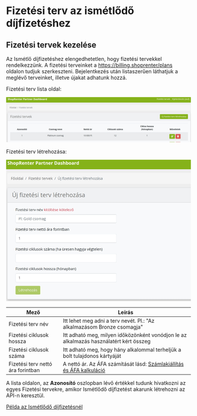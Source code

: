 # Fizetési terv az ismétlődő díjfizetéshez

## Fizetési tervek kezelése

Az Ismétlő díjfizetéshez elengedhetetlen, hogy fizetési tervekkel rendelkezzünk.
A fizetési terveinket a https://billing.shoprenter/plans oldalon tudjuk szerkeszteni.
Bejelentkezés után listaszerűen láthatjuk a meglévő terveinket, illetve újakat adhatunk hozzá.

Fizetési terv lista oldal:

![Kép 1](../image/plan1.jpg)


Fizetési terv létrehozása:

![Kép 2](../image/plan2.jpg)

|Mező               |        Leírás      |
|---------------|--------------|
| Fizetési terv név| Itt lehet meg adni a terv nevét. Pl.: "Az alkalmazásom Bronze csomagja"|
| Fizetési ciklusok hossza | Itt adható meg, milyen időközönként vonódjon le az alkalmazás használatért kért összeg |
| Fizetési ciklusok száma | Itt adható meg, hogy hány alkalommal terheljük a bolt tulajdonos kártyáját|
| Fizetési terv nettó ára forintban | A nettó ár. Az ÁFA számítását lásd: [Számlakiállítás és ÁFA kalkuláció](../docs/price_calc.md) |

A lista oldalon, az **Azonosító** oszlopban lévő értékkel tudunk hivatkozni az egyes Fizetési tervekre,
amikor Ismétlődő díjfizetést akarunk létrehozni az API-n keresztül.

[Példa az Ismétlődő díjfizetésnél](../docs/recurring_charge.md)
